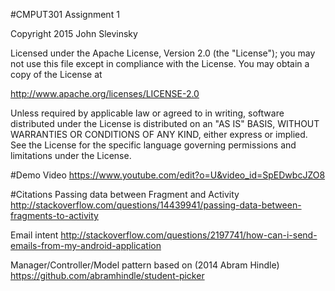 #CMPUT301 Assignment 1

Copyright 2015 John Slevinsky

Licensed under the Apache License, Version 2.0 (the "License");
you may not use this file except in compliance with the License.
You may obtain a copy of the License at

http://www.apache.org/licenses/LICENSE-2.0

Unless required by applicable law or agreed to in writing, software
distributed under the License is distributed on an "AS IS" BASIS,
WITHOUT WARRANTIES OR CONDITIONS OF ANY KIND, either express or implied.
See the License for the specific language governing permissions and
limitations under the License.

#Demo Video
https://www.youtube.com/edit?o=U&video_id=SpEDwbcJZO8

#Citations
Passing data between Fragment and Activity
http://stackoverflow.com/questions/14439941/passing-data-between-fragments-to-activity

Email intent
http://stackoverflow.com/questions/2197741/how-can-i-send-emails-from-my-android-application

Manager/Controller/Model pattern based on (2014 Abram Hindle)
https://github.com/abramhindle/student-picker
